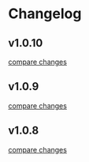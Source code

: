 # Changelog


## v1.0.10

[compare changes](https://github.com/timb-103/nuxt-mongodb/compare/v1.0.9...v1.0.10)

## v1.0.9

[compare changes](https://github.com/timb-103/nuxt-mongodb/compare/v1.0.8...v1.0.9)

## v1.0.8

[compare changes](https://github.com/timb-103/nuxt-mongodb/compare/v1.0.4...v1.0.8)

